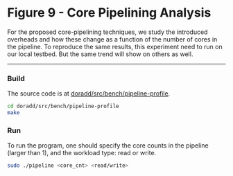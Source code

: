 # Figure 9 - Core Pipelining Analysis

For the proposed core-pipelining techniques, we study the introduced overheads and how these change as a function of the number of cores in the pipeline. To reproduce the same results, this experiment need to run on our local testbed. But the same trend will show on others as well.

---

### Build

The source code is at [doradd/src/bench/pipeline-profile](https://github.com/doradd-rt/doradd/tree/main/src/bench/pipeline-profile).

```bash
cd doradd/src/bench/pipeline-profile
make
```

### Run

To run the program, one should specify the core counts in the pipeline (larger than 1), and the workload type: read or write.

```bash
sudo ./pipeline <core_cnt> <read/write>
```
